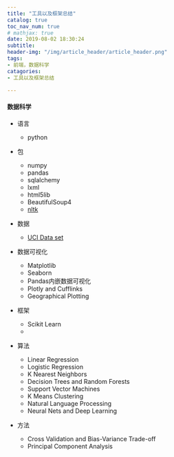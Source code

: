 ```yaml
---
title: "工具以及框架总结"
catalog: true
toc_nav_num: true
# mathjax: true
date: 2019-08-02 18:30:24
subtitle:
header-img: "/img/article_header/article_header.png"
tags:
- 前端，数据科学
catagories:
- 工具以及框架总结

---
```



#### 数据科学
* 语言
  - python
* 包
  - numpy
  - pandas
  - sqlalchemy
  - lxml
  - html5lib
  - BeautifulSoup4
  - [nltk](https://www.nltk.org)
* 数据
  - [UCI Data set](https://archive.ics.uci.edu/ml/datasets.php)
* 数据可视化
  - Matplotlib
  - Seaborn
  - Pandas内嵌数据可视化
  - Plotly and Cufflinks
  - Geographical Plotting
* 框架
  - Scikit Learn
  -

* 算法
  - Linear Regression
  - Logistic Regression
  - K Nearest Neighbors
  - Decision Trees and Random Forests
  - Support Vector Machines
  - K Means Clustering
  - Natural Language Processing
  - Neural Nets and Deep Learning
* 方法
  - Cross Validation and Bias-Variance Trade-off
  - Principal Component Analysis